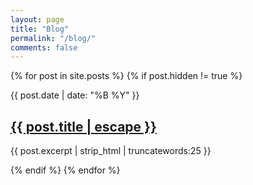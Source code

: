 ```yaml
---
layout: page
title: "Blog"
permalink: "/blog/"
comments: false
---
```


{% for post in site.posts %}
{% if post.hidden != true %}
<article class="article-list-item clearfix">
  <p class="date">
    <time datetime="{{ post.date }}" itemprop="datePublished">
      {{ post.date | date: "%B %Y" }}
    </time>
  </p>
  <h2 class="title">
    <a href="{{ post.url | relative_url }}">
      {{ post.title | escape }}
    </a>
  </h2>
  <p>
    {{ post.excerpt | strip_html | truncatewords:25 }}
  </p>
</article>

{% endif %}
{% endfor %}
